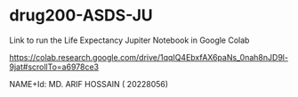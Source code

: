 # drug200-ASDS-JU
Link to run the Life Expectancy Jupiter Notebook in Google Colab

https://colab.research.google.com/drive/1qqIQ4EbxfAX6paNs_0nah8nJD9l-9jat#scrollTo=a6978ce3

NAME+Id: MD. ARIF HOSSAIN ( 20228056)
